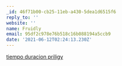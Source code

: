 ```yaml
---
_id: 46f71b00-cb25-11eb-a430-5dea1d6515f6
reply_to: ''
website: ''
name: Fruidly
email: 95df2c978e76b518c16b088194a5ccb9
date: '2021-06-12T02:24:13.230Z'
---
```

<a href=https://priligyset.com>tiempo duracion priligy
